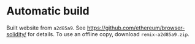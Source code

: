 # Automatic build
Built website from `a2d85a9`. See https://github.com/ethereum/browser-solidity/ for details.
To use an offline copy, download `remix-a2d85a9.zip`.

